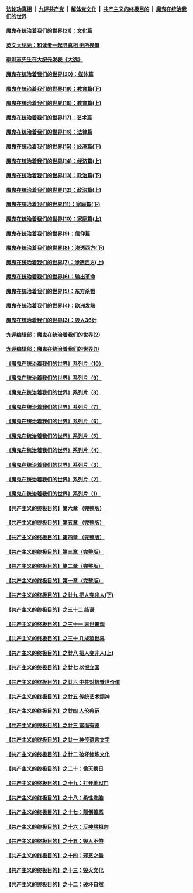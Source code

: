 

####  [法轮功真相](../../../../basic/blob/master/README.md?t=01190031) &nbsp;|&nbsp; [九评共产党](../../../../9ping.md/blob/master/README.md?t=01190031) &nbsp;|&nbsp; [解体党文化](../../../../jtdwh.md/blob/master/README.md?t=01190031)  &nbsp;|&nbsp; [共产主义的终极目的](../../../../gczydzjmd.md/blob/master/README.md?t=01190031) &nbsp;|&nbsp; [魔鬼在统治我们的世界](../../../../mgztzwmdsj.md/blob/master/README.md?t=01190031) 

#### [魔鬼在统治着我们的世界(21)：文化篇](../pages/nsc422/n10597706.md?t=01190031) 

#### [英文大纪元：和读者一起寻真相 无所畏惧](../pages/nsc422/n12542027.md?t=01190031) 

#### [李洪志先生在大纪元发表《大选》](../pages/nsc422/n12534746.md?t=01190031) 

#### [魔鬼在统治着我们的世界(20)：媒体篇](../pages/nsc422/n10586579.md?t=01190031) 

#### [魔鬼在统治着我们的世界(19)：教育篇(下)](../pages/nsc422/n10564808.md?t=01190031) 

#### [魔鬼在统治着我们的世界(18)：教育篇(上)](../pages/nsc422/n10526970.md?t=01190031) 

#### [魔鬼在统治着我们的世界(17)：艺术篇](../pages/nsc422/n10499093.md?t=01190031) 

#### [魔鬼在统治着我们的世界(16)：法律篇](../pages/nsc422/n10485969.md?t=01190031) 

#### [魔鬼在统治着我们的世界(15)：经济篇(下)](../pages/nsc422/n10469975.md?t=01190031) 

#### [魔鬼在统治着我们的世界(14)：经济篇(上)](../pages/nsc422/n10457370.md?t=01190031) 

#### [魔鬼在统治着我们的世界(13)：政治篇(下)](../pages/nsc422/n10448270.md?t=01190031) 

#### [魔鬼在统治着我们的世界(12)：政治篇(上)](../pages/nsc422/n10444576.md?t=01190031) 

#### [魔鬼在统治着我们的世界(11)：家庭篇(下)](../pages/nsc422/n10440961.md?t=01190031) 

#### [魔鬼在统治着我们的世界(10)：家庭篇(上)](../pages/nsc422/n10435448.md?t=01190031) 

#### [魔鬼在统治着我们的世界(9)：信仰篇](../pages/nsc422/n10432159.md?t=01190031) 

#### [魔鬼在统治着我们的世界(8)：渗透西方(下)](../pages/nsc422/n10429603.md?t=01190031) 

#### [魔鬼在统治着我们的世界(7)：渗透西方(上)](../pages/nsc422/n10426013.md?t=01190031) 

#### [魔鬼在统治着我们的世界(6)：输出革命](../pages/nsc422/n10421536.md?t=01190031) 

#### [魔鬼在统治着我们的世界(5)：东方杀戮](../pages/nsc422/n10417707.md?t=01190031) 

#### [魔鬼在统治着我们的世界(4)：欧洲发端](../pages/nsc422/n10414890.md?t=01190031) 

#### [魔鬼在统治着我们的世界(3)：毁人36计](../pages/nsc422/n10411583.md?t=01190031) 

#### [九评编辑部：魔鬼在统治着我们的世界(2)](../pages/nsc422/n10410036.md?t=01190031) 

#### [九评编辑部：魔鬼在统治着我们的世界(1)](../pages/nsc422/n10406825.md?t=01190031) 

#### [《魔鬼在统治着我们的世界》系列片（10）](../pages/nsc422/n12292670.md?t=01190031) 

#### [《魔鬼在统治着我们的世界》系列片（9）](../pages/nsc422/n12290859.md?t=01190031) 

#### [《魔鬼在统治着我们的世界》系列片（8）](../pages/nsc422/n12287445.md?t=01190031) 

#### [《魔鬼在统治着我们的世界》系列片（7）](../pages/nsc422/n12283425.md?t=01190031) 

#### [《魔鬼在统治着我们的世界》系列片（6）](../pages/nsc422/n12282314.md?t=01190031) 

#### [《魔鬼在统治着我们的世界》系列片（5）](../pages/nsc422/n12281419.md?t=01190031) 

#### [《魔鬼在统治着我们的世界》系列片（4）](../pages/nsc422/n12274024.md?t=01190031) 

#### [《魔鬼在统治着我们的世界》系列片（3）](../pages/nsc422/n12271322.md?t=01190031) 

#### [《魔鬼在统治着我们的世界》系列片（2）](../pages/nsc422/n12269049.md?t=01190031) 

#### [《魔鬼在统治着我们的世界》系列片（1）](../pages/nsc422/n12267575.md?t=01190031) 

#### [【共产主义的终极目的】第六章 （完整版）](../pages/nsc422/n11428913.md?t=01190031) 

#### [【共产主义的终极目的】第五章 （完整版）](../pages/nsc422/n11428912.md?t=01190031) 

#### [【共产主义的终极目的】第四章 （完整版）](../pages/nsc422/n11428907.md?t=01190031) 

#### [【共产主义的终极目的】第三章（完整版）](../pages/nsc422/n11428848.md?t=01190031) 

#### [【共产主义的终极目的】第二章（完整版）](../pages/nsc422/n11428831.md?t=01190031) 

#### [【共产主义的终极目的】第一章（完整版）](../pages/nsc422/n11417651.md?t=01190031) 

#### [【共产主义的终极目的】之廿九 把人变非人(下)](../pages/nsc422/n11344140.md?t=01190031) 

#### [【共产主义的终极目的】之三十二 结语](../pages/nsc422/n11360535.md?t=01190031) 

#### [【共产主义的终极目的】之三十一 末世景观](../pages/nsc422/n11351129.md?t=01190031) 

#### [【共产主义的终极目的】之三十 几成狼世界](../pages/nsc422/n11348280.md?t=01190031) 

#### [【共产主义的终极目的】之廿八 把人变非人(上)](../pages/nsc422/n11340492.md?t=01190031) 

#### [【共产主义的终极目的】之廿七 以恨立国](../pages/nsc422/n11336944.md?t=01190031) 

#### [【共产主义的终极目的】之廿六 中共对抗普世价值](../pages/nsc422/n11324785.md?t=01190031) 

#### [【共产主义的终极目的】之廿五 传统艺术颂神](../pages/nsc422/n11296396.md?t=01190031) 

#### [【共产主义的终极目的】之廿四 人伦典范](../pages/nsc422/n11296397.md?t=01190031) 

#### [【共产主义的终极目的】之廿三 富而有德](../pages/nsc422/n11283598.md?t=01190031) 

#### [【共产主义的终极目的】之廿一 神传语言文字](../pages/nsc422/n11263265.md?t=01190031) 

#### [【共产主义的终极目的】之廿二 破坏修炼文化](../pages/nsc422/n11245728.md?t=01190031) 

#### [【共产主义的终极目的】之二十：偷天换日](../pages/nsc422/n11238846.md?t=01190031) 

#### [【共产主义的终极目的】之十九：打开地狱门](../pages/nsc422/n11206376.md?t=01190031) 

#### [【共产主义的终极目的】之十八：柔性洗脑](../pages/nsc422/n11199994.md?t=01190031) 

#### [【共产主义的终极目的】之十七：颠倒善恶](../pages/nsc422/n11179782.md?t=01190031) 

#### [【共产主义的终极目的】之十六：反神骂祖宗](../pages/nsc422/n11166798.md?t=01190031) 

#### [【共产主义的终极目的】之十五：毁人不倦](../pages/nsc422/n11166792.md?t=01190031) 

#### [【共产主义的终极目的】之十四：邪恶之最](../pages/nsc422/n11150249.md?t=01190031) 

#### [【共产主义的终极目的】之十三：毁灭文化](../pages/nsc422/n11135227.md?t=01190031) 

#### [【共产主义的终极目的】之十二：破坏自然](../pages/nsc422/n11135214.md?t=01190031) 

